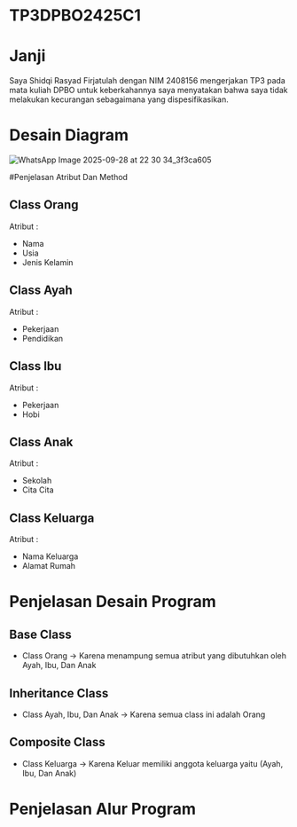 # TP3DPBO2425C1

# Janji
Saya Shidqi Rasyad Firjatulah dengan NIM 2408156 mengerjakan TP3 pada mata kuliah DPBO untuk keberkahannya saya menyatakan bahwa saya tidak melakukan kecurangan sebagaimana yang dispesifikasikan.

# Desain Diagram
![WhatsApp Image 2025-09-28 at 22 30 34_3f3ca605](https://github.com/user-attachments/assets/798555f5-556c-4279-8643-ca935f511f24)

#Penjelasan Atribut Dan Method
## Class Orang
  Atribut : 
  - Nama
  - Usia
  - Jenis Kelamin
## Class Ayah
  Atribut :
  - Pekerjaan
  - Pendidikan
## Class Ibu
  Atribut : 
  - Pekerjaan
  - Hobi
## Class Anak
  Atribut : 
  - Sekolah 
  - Cita Cita
## Class Keluarga
  Atribut : 
  - Nama Keluarga
  - Alamat Rumah

# Penjelasan Desain Program
  ## Base Class 
  -  Class Orang ->  Karena menampung semua atribut yang dibutuhkan oleh Ayah, Ibu, Dan Anak
  ## Inheritance Class 
  - Class Ayah, Ibu, Dan Anak -> Karena semua class ini adalah Orang
  ## Composite Class
  - Class Keluarga -> Karena Keluar memiliki anggota keluarga yaitu (Ayah, Ibu, Dan Anak)

# Penjelasan Alur Program
  

